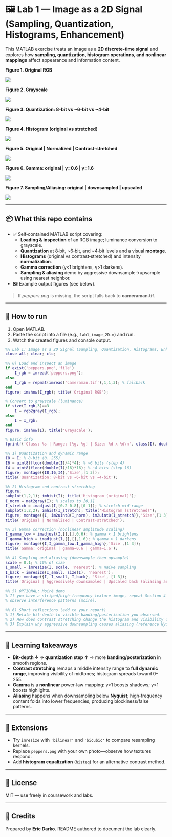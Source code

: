 # 🖼️ Lab 1 — Image as a 2D Signal (Sampling, Quantization, Histograms, Enhancement)

This MATLAB exercise treats an image as a **2D discrete-time signal** and explores how **sampling, quantization, histogram operations, and nonlinear mappings** affect appearance and information content.


**Figure 1. Original RGB**

![](lab1_figs/fig1.png)


**Figure 2. Grayscale**

![](lab1_figs/fig2.png)


**Figure 3. Quantization: 8-bit vs ~6-bit vs ~4-bit**

![](lab1_figs/fig3.png)


**Figure 4. Histogram (original vs stretched)**

![](lab1_figs/fig4.png)


**Figure 5. Original | Normalized | Contrast-stretched**

![](lab1_figs/fig5.png)


**Figure 6. Gamma: original | γ=0.6 | γ=1.6**

![](lab1_figs/fig6.png)


**Figure 7. Sampling/Aliasing: original | downsampled | upscaled**

![](lab1_figs/fig7.png)


---

## 📦 What this repo contains
- ✅ Self‑contained MATLAB script covering:
  - **Loading & inspection** of an RGB image; luminance conversion to grayscale.
  - **Quantization** at 8‑bit, ~6‑bit, and ~4‑bit levels and a visual **montage**.
  - **Histograms** (original vs contrast‑stretched) and intensity **normalization**.
  - **Gamma correction** (γ<1 brightens, γ>1 darkens).
  - **Sampling & aliasing** demo by aggressive downsample→upsample using nearest neighbor.
- 🖼️ Example output figures (see below).

> If *peppers.png* is missing, the script falls back to **cameraman.tif**.

---

## 🚀 How to run
1. Open MATLAB.
2. Paste the script into a file (e.g., `lab1_image_2D.m`) and run.
3. Watch the created figures and console output.

```matlab
%% Lab 1: Image as a 2D Signal (Sampling, Quantization, Histograms, Enhancement)
close all; clear; clc;

%% 0) Load and inspect an image
if exist('peppers.png','file')
    I_rgb = imread('peppers.png');
else
    I_rgb = repmat(imread('cameraman.tif'),1,1,3); % fallback
end
figure; imshow(I_rgb); title('Original RGB');

% Convert to grayscale (luminance)
if size(I_rgb,3)==3
    I = rgb2gray(I_rgb);
else
    I = I_rgb;
end
figure; imshow(I); title('Grayscale');

% Basic info
fprintf('Class: %s | Range: [%g, %g] | Size: %d x %d\n', class(I), double(min(I(:))), double(max(I(:))), size(I,1), size(I,2));

%% 1) Quantization and dynamic range
I8 = I; % 8-bit (0..255)
I6 = uint8(floor(double(I)/4)*4); % ~6 bits (step 4)
I4 = uint8(floor(double(I)/16)*16); % ~4 bits (step 16)
figure; montage({I8,I6,I4},'Size',[1 3]);
title('Quantization: 8-bit vs ~6-bit vs ~4-bit');

%% 2) Histogram and contrast stretching
figure;
subplot(1,2,1); imhist(I); title('Histogram (original)');
I_norm = mat2gray(I); % scales to [0,1]
I_stretch = imadjust(I,[0.2 0.8],[0 1]); % stretch mid-range
subplot(1,2,2); imhist(I_stretch); title('Histogram (stretched)');
figure; montage({I, im2uint8(I_norm), im2uint8(I_stretch)},'Size',[1 3]);
title('Original | Normalized | Contrast-stretched');

%% 3) Gamma correction (nonlinear amplitude scaling)
I_gamma_low = imadjust(I,[],[],0.6); % gamma < 1 brightens
I_gamma_high = imadjust(I,[],[],1.6); % gamma > 1 darkens
figure; montage({I,I_gamma_low,I_gamma_high},'Size',[1 3]);
title('Gamma: original | gamma=0.6 | gamma=1.6');

%% 4) Sampling and aliasing (downsample then upsample)
scale = 0.1; % 10% of size
I_small = imresize(I, scale, 'nearest'); % naive sampling
I_back = imresize(I_small, size(I), 'nearest');
figure; montage({I, I_small, I_back}, 'Size', [1 3]);
title('Original | Aggressively downsampled | Upscaled back (aliasing artifacts)');

%% 5) OPTIONAL: Moiré demo
% If you have a striped/high-frequency texture image, repeat Section 4 and
% observe interference patterns (moiré).

%% 6) Short reflections (add to your report)
% 1) Relate bit-depth to visible banding/posterization you observed.
% 2) How does contrast stretching change the histogram and visibility of details?
% 3) Explain why aggressive downsampling causes aliasing (reference Nyquist).
```

---

## 🧠 Learning takeaways
- **Bit‑depth ↓ ⇒ quantization step ↑** ⇒ more **banding/posterization** in smooth regions.
- **Contrast stretching** remaps a middle intensity range to **full dynamic range**, improving visibility of midtones; histogram spreads toward 0–255.
- **Gamma** is a **nonlinear** power‑law mapping: γ<1 boosts shadows; γ>1 boosts highlights.
- **Aliasing** happens when downsampling below **Nyquist**; high‑frequency content folds into lower frequencies, producing blockiness/false patterns.

---

## 🔧 Extensions
- Try `imresize` with `'bilinear'` and `'bicubic'` to compare resampling kernels.
- Replace `peppers.png` with your own photo—observe how textures respond.
- Add **histogram equalization** (`histeq`) for an alternative contrast method.

---

## 📜 License
MIT — use freely in coursework and labs.

---

## 🙌 Credits
Prepared by **Eric Darko**. README authored to document the lab clearly.
